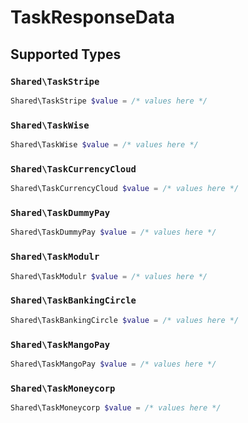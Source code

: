 # TaskResponseData


## Supported Types

### `Shared\TaskStripe`

```php
Shared\TaskStripe $value = /* values here */
```

### `Shared\TaskWise`

```php
Shared\TaskWise $value = /* values here */
```

### `Shared\TaskCurrencyCloud`

```php
Shared\TaskCurrencyCloud $value = /* values here */
```

### `Shared\TaskDummyPay`

```php
Shared\TaskDummyPay $value = /* values here */
```

### `Shared\TaskModulr`

```php
Shared\TaskModulr $value = /* values here */
```

### `Shared\TaskBankingCircle`

```php
Shared\TaskBankingCircle $value = /* values here */
```

### `Shared\TaskMangoPay`

```php
Shared\TaskMangoPay $value = /* values here */
```

### `Shared\TaskMoneycorp`

```php
Shared\TaskMoneycorp $value = /* values here */
```

